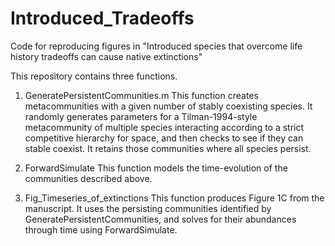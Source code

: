 # Introduced_Tradeoffs
Code for reproducing figures in "Introduced species that overcome life history tradeoffs can cause native extinctions"

This repository contains three functions.

1. GeneratePersistentCommunities.m
This function creates metacommunities with a given number of stably coexisting species. It randomly generates parameters for a Tilman-1994-style metacommunity of multiple species interacting according to a strict competitive hierarchy for space, and then checks to see if they can stable coexist. It retains those communities where all species persist.

2. ForwardSimulate
This function models the time-evolution of the communities described above.

3. Fig_Timeseries_of_extinctions
This function produces Figure 1C from the manuscript. It uses the persisting communities identified by GeneratePersistentCommunities, and solves for their abundances through time using ForwardSimulate.

